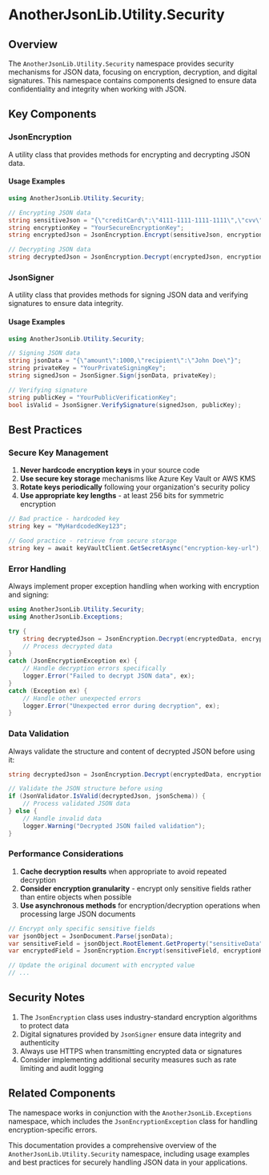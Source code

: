 # AnotherJsonLib.Utility.Security

## Overview

The `AnotherJsonLib.Utility.Security` namespace provides security mechanisms for JSON data, focusing on encryption, decryption, and digital signatures. This namespace contains components designed to ensure data confidentiality and integrity when working with JSON.

## Key Components

### JsonEncryption

A utility class that provides methods for encrypting and decrypting JSON data.

#### Usage Examples

```csharp
using AnotherJsonLib.Utility.Security;

// Encrypting JSON data
string sensitiveJson = "{\"creditCard\":\"4111-1111-1111-1111\",\"cvv\":\"123\"}";
string encryptionKey = "YourSecureEncryptionKey";
string encryptedJson = JsonEncryption.Encrypt(sensitiveJson, encryptionKey);

// Decrypting JSON data
string decryptedJson = JsonEncryption.Decrypt(encryptedJson, encryptionKey);
```

### JsonSigner

A utility class that provides methods for signing JSON data and verifying signatures to ensure data integrity.

#### Usage Examples

```csharp
using AnotherJsonLib.Utility.Security;

// Signing JSON data
string jsonData = "{\"amount\":1000,\"recipient\":\"John Doe\"}";
string privateKey = "YourPrivateSigningKey";
string signedJson = JsonSigner.Sign(jsonData, privateKey);

// Verifying signature
string publicKey = "YourPublicVerificationKey";
bool isValid = JsonSigner.VerifySignature(signedJson, publicKey);
```

## Best Practices

### Secure Key Management

1. **Never hardcode encryption keys** in your source code
2. **Use secure key storage** mechanisms like Azure Key Vault or AWS KMS
3. **Rotate keys periodically** following your organization's security policy
4. **Use appropriate key lengths** - at least 256 bits for symmetric encryption

```csharp
// Bad practice - hardcoded key
string key = "MyHardcodedKey123";

// Good practice - retrieve from secure storage
string key = await keyVaultClient.GetSecretAsync("encryption-key-url");
```

### Error Handling

Always implement proper exception handling when working with encryption and signing:

```csharp
using AnotherJsonLib.Utility.Security;
using AnotherJsonLib.Exceptions;

try {
    string decryptedJson = JsonEncryption.Decrypt(encryptedData, encryptionKey);
    // Process decrypted data
}
catch (JsonEncryptionException ex) {
    // Handle decryption errors specifically
    logger.Error("Failed to decrypt JSON data", ex);
}
catch (Exception ex) {
    // Handle other unexpected errors
    logger.Error("Unexpected error during decryption", ex);
}
```

### Data Validation

Always validate the structure and content of decrypted JSON before using it:

```csharp
string decryptedJson = JsonEncryption.Decrypt(encryptedData, encryptionKey);

// Validate the JSON structure before using
if (JsonValidator.IsValid(decryptedJson, jsonSchema)) {
    // Process validated JSON data
} else {
    // Handle invalid data
    logger.Warning("Decrypted JSON failed validation");
}
```

### Performance Considerations

1. **Cache decryption results** when appropriate to avoid repeated decryption
2. **Consider encryption granularity** - encrypt only sensitive fields rather than entire objects when possible
3. **Use asynchronous methods** for encryption/decryption operations when processing large JSON documents

```csharp
// Encrypt only specific sensitive fields
var jsonObject = JsonDocument.Parse(jsonData);
var sensitiveField = jsonObject.RootElement.GetProperty("sensitiveData").GetString();
var encryptedField = JsonEncryption.Encrypt(sensitiveField, encryptionKey);

// Update the original document with encrypted value
// ...
```

## Security Notes

1. The `JsonEncryption` class uses industry-standard encryption algorithms to protect data
2. Digital signatures provided by `JsonSigner` ensure data integrity and authenticity
3. Always use HTTPS when transmitting encrypted data or signatures
4. Consider implementing additional security measures such as rate limiting and audit logging

## Related Components

The namespace works in conjunction with the `AnotherJsonLib.Exceptions` namespace, which includes the `JsonEncryptionException` class for handling encryption-specific errors.

This documentation provides a comprehensive overview of the `AnotherJsonLib.Utility.Security` namespace, including usage examples and best practices for securely handling JSON data in your applications.